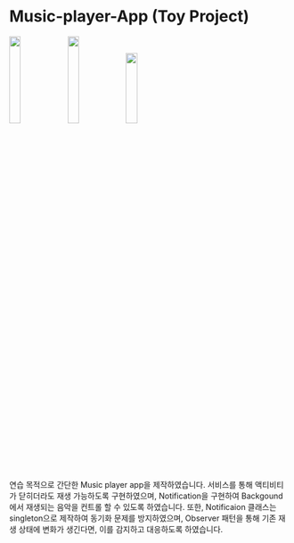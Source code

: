# Music-player-App (Toy Project)

<div>
<img src="https://user-images.githubusercontent.com/48644958/102884269-b1934780-4494-11eb-8825-94ff52516501.png" height="20%" width="20%"></img>
<img src="https://user-images.githubusercontent.com/48644958/102884273-b35d0b00-4494-11eb-9278-0c66c58e7c9a.png" height="20%" width="20%"></img>
<img src="https://user-images.githubusercontent.com/48644958/102884277-b526ce80-4494-11eb-969d-5522c495a774.png" height="18%" width="20%"></img>
</div>

연습 목적으로 간단한 Music player app을 제작하였습니다. 서비스를 통해 액티비티가 닫히더라도 재생 가능하도록 구현하였으며, Notification을 구현하여 Backgound에서 재생되는 음악을 컨트롤 할 수 있도록 하였습니다. 또한, Notificaion 클래스는 singleton으로 제작하여 동기화 문제를 방지하였으며, Observer 패턴을 통해 기존 재생 상태에 변화가 생긴다면, 이를 감지하고 대응하도록 하였습니다. 
